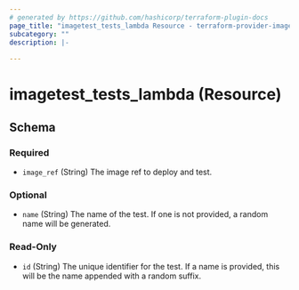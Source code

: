 ```yaml
---
# generated by https://github.com/hashicorp/terraform-plugin-docs
page_title: "imagetest_tests_lambda Resource - terraform-provider-imagetest"
subcategory: ""
description: |-
  
---
```


# imagetest_tests_lambda (Resource)





<!-- schema generated by tfplugindocs -->
## Schema

### Required

- `image_ref` (String) The image ref to deploy and test.

### Optional

- `name` (String) The name of the test. If one is not provided, a random name will be generated.

### Read-Only

- `id` (String) The unique identifier for the test. If a name is provided, this will be the name appended with a random suffix.
